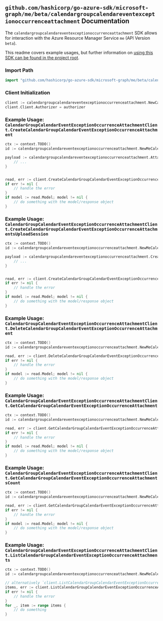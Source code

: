 
## `github.com/hashicorp/go-azure-sdk/microsoft-graph/me/beta/calendargroupcalendareventexceptionoccurrenceattachment` Documentation

The `calendargroupcalendareventexceptionoccurrenceattachment` SDK allows for interaction with the Azure Resource Manager Service `me` (API Version `beta`).

This readme covers example usages, but further information on [using this SDK can be found in the project root](https://github.com/hashicorp/go-azure-sdk/tree/main/docs).

### Import Path

```go
import "github.com/hashicorp/go-azure-sdk/microsoft-graph/me/beta/calendargroupcalendareventexceptionoccurrenceattachment"
```


### Client Initialization

```go
client := calendargroupcalendareventexceptionoccurrenceattachment.NewCalendarGroupCalendarEventExceptionOccurrenceAttachmentClientWithBaseURI("https://management.azure.com")
client.Client.Authorizer = authorizer
```


### Example Usage: `CalendarGroupCalendarEventExceptionOccurrenceAttachmentClient.CreateCalendarGroupCalendarEventExceptionOccurrenceAttachment`

```go
ctx := context.TODO()
id := calendargroupcalendareventexceptionoccurrenceattachment.NewMeCalendarGroupIdCalendarIdEventIdExceptionOccurrenceID("calendarGroupIdValue", "calendarIdValue", "eventIdValue", "eventId1Value")

payload := calendargroupcalendareventexceptionoccurrenceattachment.Attachment{
	// ...
}


read, err := client.CreateCalendarGroupCalendarEventExceptionOccurrenceAttachment(ctx, id, payload)
if err != nil {
	// handle the error
}
if model := read.Model; model != nil {
	// do something with the model/response object
}
```


### Example Usage: `CalendarGroupCalendarEventExceptionOccurrenceAttachmentClient.CreateCalendarGroupCalendarEventExceptionOccurrenceAttachmentsUploadSession`

```go
ctx := context.TODO()
id := calendargroupcalendareventexceptionoccurrenceattachment.NewMeCalendarGroupIdCalendarIdEventIdExceptionOccurrenceID("calendarGroupIdValue", "calendarIdValue", "eventIdValue", "eventId1Value")

payload := calendargroupcalendareventexceptionoccurrenceattachment.CreateCalendarGroupCalendarEventExceptionOccurrenceAttachmentsUploadSessionRequest{
	// ...
}


read, err := client.CreateCalendarGroupCalendarEventExceptionOccurrenceAttachmentsUploadSession(ctx, id, payload)
if err != nil {
	// handle the error
}
if model := read.Model; model != nil {
	// do something with the model/response object
}
```


### Example Usage: `CalendarGroupCalendarEventExceptionOccurrenceAttachmentClient.DeleteCalendarGroupCalendarEventExceptionOccurrenceAttachment`

```go
ctx := context.TODO()
id := calendargroupcalendareventexceptionoccurrenceattachment.NewMeCalendarGroupIdCalendarIdEventIdExceptionOccurrenceIdAttachmentID("calendarGroupIdValue", "calendarIdValue", "eventIdValue", "eventId1Value", "attachmentIdValue")

read, err := client.DeleteCalendarGroupCalendarEventExceptionOccurrenceAttachment(ctx, id, calendargroupcalendareventexceptionoccurrenceattachment.DefaultDeleteCalendarGroupCalendarEventExceptionOccurrenceAttachmentOperationOptions())
if err != nil {
	// handle the error
}
if model := read.Model; model != nil {
	// do something with the model/response object
}
```


### Example Usage: `CalendarGroupCalendarEventExceptionOccurrenceAttachmentClient.GetCalendarGroupCalendarEventExceptionOccurrenceAttachment`

```go
ctx := context.TODO()
id := calendargroupcalendareventexceptionoccurrenceattachment.NewMeCalendarGroupIdCalendarIdEventIdExceptionOccurrenceIdAttachmentID("calendarGroupIdValue", "calendarIdValue", "eventIdValue", "eventId1Value", "attachmentIdValue")

read, err := client.GetCalendarGroupCalendarEventExceptionOccurrenceAttachment(ctx, id, calendargroupcalendareventexceptionoccurrenceattachment.DefaultGetCalendarGroupCalendarEventExceptionOccurrenceAttachmentOperationOptions())
if err != nil {
	// handle the error
}
if model := read.Model; model != nil {
	// do something with the model/response object
}
```


### Example Usage: `CalendarGroupCalendarEventExceptionOccurrenceAttachmentClient.GetCalendarGroupCalendarEventExceptionOccurrenceAttachmentsCount`

```go
ctx := context.TODO()
id := calendargroupcalendareventexceptionoccurrenceattachment.NewMeCalendarGroupIdCalendarIdEventIdExceptionOccurrenceID("calendarGroupIdValue", "calendarIdValue", "eventIdValue", "eventId1Value")

read, err := client.GetCalendarGroupCalendarEventExceptionOccurrenceAttachmentsCount(ctx, id, calendargroupcalendareventexceptionoccurrenceattachment.DefaultGetCalendarGroupCalendarEventExceptionOccurrenceAttachmentsCountOperationOptions())
if err != nil {
	// handle the error
}
if model := read.Model; model != nil {
	// do something with the model/response object
}
```


### Example Usage: `CalendarGroupCalendarEventExceptionOccurrenceAttachmentClient.ListCalendarGroupCalendarEventExceptionOccurrenceAttachments`

```go
ctx := context.TODO()
id := calendargroupcalendareventexceptionoccurrenceattachment.NewMeCalendarGroupIdCalendarIdEventIdExceptionOccurrenceID("calendarGroupIdValue", "calendarIdValue", "eventIdValue", "eventId1Value")

// alternatively `client.ListCalendarGroupCalendarEventExceptionOccurrenceAttachments(ctx, id, calendargroupcalendareventexceptionoccurrenceattachment.DefaultListCalendarGroupCalendarEventExceptionOccurrenceAttachmentsOperationOptions())` can be used to do batched pagination
items, err := client.ListCalendarGroupCalendarEventExceptionOccurrenceAttachmentsComplete(ctx, id, calendargroupcalendareventexceptionoccurrenceattachment.DefaultListCalendarGroupCalendarEventExceptionOccurrenceAttachmentsOperationOptions())
if err != nil {
	// handle the error
}
for _, item := range items {
	// do something
}
```

